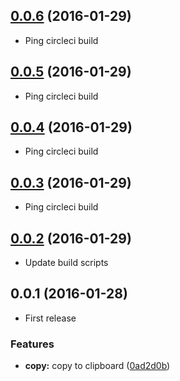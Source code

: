 <a name="0.0.6"></a>
## [0.0.6](https://github.com/dogwalk/firefox-build-link-plain/compare/v0.0.5...v0.0.6) (2016-01-29)

* Ping circleci build


<a name="0.0.5"></a>
## [0.0.5](https://github.com/dogwalk/firefox-build-link-plain/compare/v0.0.4...v0.0.5) (2016-01-29)

* Ping circleci build


<a name="0.0.4"></a>
## [0.0.4](https://github.com/dogwalk/firefox-build-link-plain/compare/v0.0.3...v0.0.4) (2016-01-29)

* Ping circleci build


<a name="0.0.3"></a>
## [0.0.3](https://github.com/dogwalk/firefox-build-link-plain/compare/v0.0.2...v0.0.3) (2016-01-29)

* Ping circleci build


<a name="0.0.2"></a>
## [0.0.2](https://github.com/dogwalk/firefox-build-link-plain/compare/v0.0.1...v0.0.2) (2016-01-29)

* Update build scripts


<a name="0.0.1"></a>
## 0.0.1 (2016-01-28)

* First release


### Features

* **copy:** copy to clipboard ([0ad2d0b](https://github.com/dogwalk/firefox-build-link-plain/commit/0ad2d0b))
